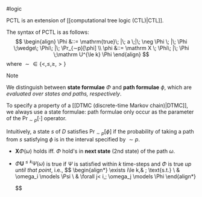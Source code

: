 #logic 

PCTL is an extension of [[computational tree logic (CTL)|CTL]].

The syntax of PCTL is as follows:
$$
\begin{align}
  \Phi &::= \mathrm{true}\; |\; a \;|\; \neg \Phi \; |\; \Phi \;\wedge\; \Phi\; |\; \Pr_{∼p}[\phi] \\
  \phi &::= \mathrm X \; \Phi\; |\; \Phi \;\mathrm U^{\le k} \Phi 
\end{align}
$$
where $∼ \in \{<, \le, \ge, > \}$

>[!NOTE]
> We distinguish between **state formulae** $\Phi$ and **path formulae** $\phi$, which are _evaluated over states and paths, respectively_.
> 
> To specify a property of a [[DTMC (discrete-time Markov chain)|DTMC]], we always use a state formulae: path formulae only occur as the parameter of the $\Pr_{∼p}[\cdot]$ operator.
> 
> Intuitively, a state $s$ of $D$ satisfies $\Pr_{∼p}[\phi]$ if the probability of taking a path from $s$ satisfying $\phi$ is in the interval specified by $∼p$.

- $\mathbf X \Phi (\omega)$ holds iff. $\Phi$ hold's in **next state** (2nd state) of the path $\omega$.
- $\Phi \mathbf U^{\le k} \Psi (\omega)$ is true if $\Psi$ is satisfied within $k$ time-steps and $\Phi$ is true _up until that point_, i.e., 
    $$
    \begin{align*}
      \exists i\le k,& \; \text{s.t.}  \\
       & \omega_i \models \Psi \\
       & \forall j< i,\; \omega_j \models \Phi 
    \end{align*}
    
  $$
